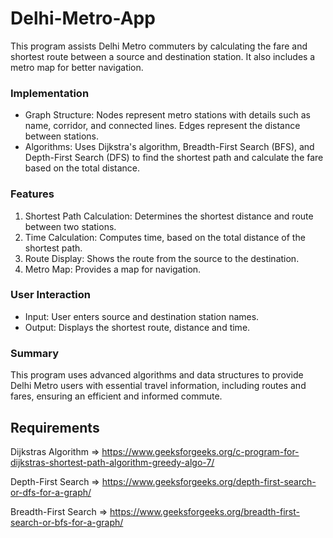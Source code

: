 # Delhi-Metro-App
This program assists Delhi Metro commuters by calculating the fare and shortest route between a source and destination station. It also includes a metro map for better navigation.

### Implementation
- Graph Structure: Nodes represent metro stations with details such as name, corridor, and connected lines. Edges represent the distance between stations.
- Algorithms: Uses Dijkstra's algorithm, Breadth-First Search (BFS), and Depth-First Search (DFS) to find the shortest path and calculate the fare based on the total distance.

### Features
1. Shortest Path Calculation: Determines the shortest distance and route between two stations.
2. Time Calculation: Computes time, based on the total distance of the shortest path.
3. Route Display: Shows the route from the source to the destination.
4. Metro Map: Provides a map for navigation.

### User Interaction

- Input: User enters source and destination station names.
- Output: Displays the shortest route, distance and time.

### Summary

This program uses advanced algorithms and data structures to provide Delhi Metro users with essential travel information, including routes and fares, ensuring an efficient and informed commute.

## Requirements
Dijkstras Algorithm => https://www.geeksforgeeks.org/c-program-for-dijkstras-shortest-path-algorithm-greedy-algo-7/

Depth-First Search => https://www.geeksforgeeks.org/depth-first-search-or-dfs-for-a-graph/

Breadth-First Search => https://www.geeksforgeeks.org/breadth-first-search-or-bfs-for-a-graph/
